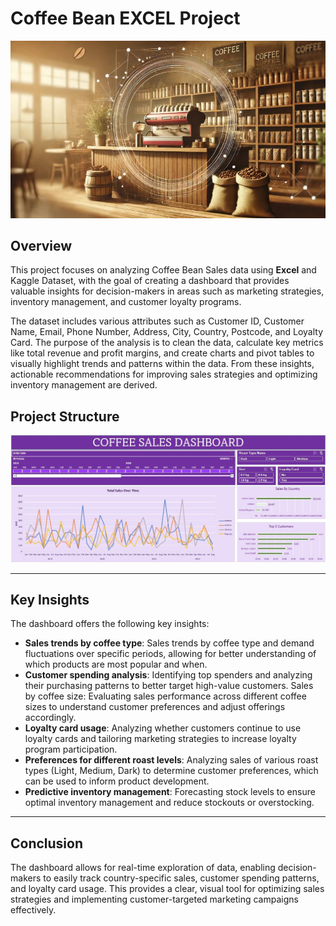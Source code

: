 # Coffee Bean EXCEL Project

![coffee_bean](https://github.com/newgjkk/Excel_coffee_bean/blob/main/coffee_bean.jpg)

## Overview

This project focuses on analyzing Coffee Bean Sales data using **Excel** and Kaggle Dataset, with the goal of creating a dashboard that provides valuable insights for decision-makers in areas such as marketing strategies, inventory management, and customer loyalty programs.


The dataset includes various attributes such as Customer ID, Customer Name, Email, Phone Number, Address, City, Country, Postcode, and Loyalty Card. The purpose of the analysis is to clean the data, calculate key metrics like total revenue and profit margins, and create charts and pivot tables to visually highlight trends and patterns within the data. From these insights, actionable recommendations for improving sales strategies and optimizing inventory management are derived.

## Project Structure
![ERD](https://github.com/newgjkk/Excel_coffee_bean/blob/main/Coffee_Sales_report.JPG)

---



## Key Insights
The dashboard offers the following key insights:

- **Sales trends by coffee type**: Sales trends by coffee type and demand fluctuations over specific periods, allowing for better understanding of which products are most popular and when.
- **Customer spending analysis**: Identifying top spenders and analyzing their purchasing patterns to better target high-value customers.
Sales by coffee size: Evaluating sales performance across different coffee sizes to understand customer preferences and adjust offerings accordingly.
- **Loyalty card usage**: Analyzing whether customers continue to use loyalty cards and tailoring marketing strategies to increase loyalty program participation.
- **Preferences for different roast levels**: Analyzing sales of various roast types (Light, Medium, Dark) to determine customer preferences, which can be used to inform product development.
- **Predictive inventory management**: Forecasting stock levels to ensure optimal inventory management and reduce stockouts or overstocking.

---


## Conclusion
The dashboard allows for real-time exploration of data, enabling decision-makers to easily track country-specific sales, customer spending patterns, and loyalty card usage. This provides a clear, visual tool for optimizing sales strategies and implementing customer-targeted marketing campaigns effectively.
